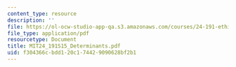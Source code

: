 ```yaml
---
content_type: resource
description: ''
file: https://ol-ocw-studio-app-qa.s3.amazonaws.com/courses/24-191-ethics-in-your-life-being-thinking-doing-or-not-spring-2015/f304366cbdd120c174429090628bf2b1_MIT24_191S15_Determinants.pdf
file_type: application/pdf
resourcetype: Document
title: MIT24_191S15_Determinants.pdf
uid: f304366c-bdd1-20c1-7442-9090628bf2b1
---
```

